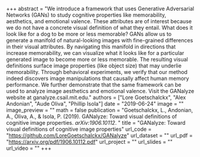 +++
abstract = "We introduce a framework that uses Generative Adversarial Networks (GANs) to study cognitive properties like memorability, aesthetics, and emotional valence. These attributes are of interest because we do not have a concrete visual definition of what they entail. What does it look like for a dog to be more or less memorable? GANs allow us to generate a manifold of natural-looking images with fine-grained differences in their visual attributes. By navigating this manifold in directions that increase memorability, we can visualize what it looks like for a particular generated image to become more or less memorable. The resulting visual definitions surface image properties (like object size) that may underlie memorability. Through behavioral experiments, we verify that our method indeed discovers image manipulations that causally affect human memory performance. We further demonstrate that the same framework can be used to analyze image aesthetics and emotional valence. Visit the GANalyze website at ganalyze.csail.mit.edu."
authors = ["Lore Goetschalckx", "Alex Andonian", "Aude Oliva", "Phillip Isola"]
date = "2019-06-24"
image = ""
image_preview = ""
math = false
publication = "Goetschalckx, L., Andonian, A., Oliva, A., & Isola, P. (2019). GANalyze: Toward visual definitions of cognitive image properties. *arXiv:1906.10112*. "
title = "GANalyze: Toward visual definitions of cognitive image properties"
url_code = "https://github.com/LoreGoetschalckx/GANalyze"
url_dataset = ""
url_pdf = "https://arxiv.org/pdf/1906.10112.pdf"
url_project = ""
url_slides = ""
url_video = ""
+++